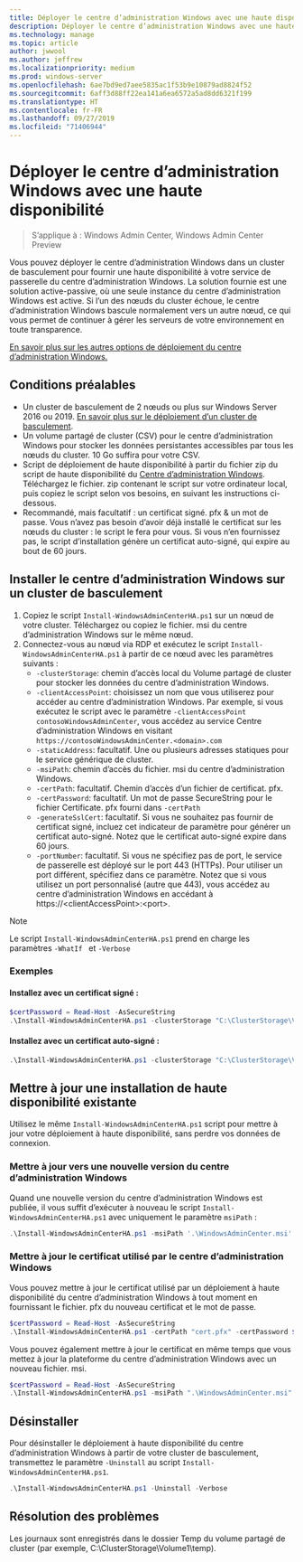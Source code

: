 ```yaml
---
title: Déployer le centre d’administration Windows avec une haute disponibilité
description: Déployer le centre d’administration Windows avec une haute disponibilité (projet Honolulu)
ms.technology: manage
ms.topic: article
author: jwwool
ms.author: jeffrew
ms.localizationpriority: medium
ms.prod: windows-server
ms.openlocfilehash: 6ae7bd9ed7aee5835ac1f53b9e10879ad8824f52
ms.sourcegitcommit: 6aff3d88ff22ea141a6ea6572a5ad8dd6321f199
ms.translationtype: HT
ms.contentlocale: fr-FR
ms.lasthandoff: 09/27/2019
ms.locfileid: "71406944"
---
```

# <a name="deploy-windows-admin-center-with-high-availability"></a>Déployer le centre d’administration Windows avec une haute disponibilité

>S’applique à : Windows Admin Center, Windows Admin Center Preview

Vous pouvez déployer le centre d’administration Windows dans un cluster de basculement pour fournir une haute disponibilité à votre service de passerelle du centre d’administration Windows. La solution fournie est une solution active-passive, où une seule instance du centre d’administration Windows est active. Si l’un des nœuds du cluster échoue, le centre d’administration Windows bascule normalement vers un autre nœud, ce qui vous permet de continuer à gérer les serveurs de votre environnement en toute transparence. 

[En savoir plus sur les autres options de déploiement du centre d’administration Windows.](../plan/installation-options.md)

## <a name="prerequisites"></a>Conditions préalables

- Un cluster de basculement de 2 nœuds ou plus sur Windows Server 2016 ou 2019. [En savoir plus sur le déploiement d’un cluster de basculement](../../../failover-clustering/failover-clustering-overview.md).
- Un volume partagé de cluster (CSV) pour le centre d’administration Windows pour stocker les données persistantes accessibles par tous les nœuds du cluster. 10 Go suffira pour votre CSV.
- Script de déploiement de haute disponibilité à partir du fichier zip du script de haute disponibilité du [Centre d’administration Windows](https://aka.ms/WACHAScript). Téléchargez le fichier. zip contenant le script sur votre ordinateur local, puis copiez le script selon vos besoins, en suivant les instructions ci-dessous.
- Recommandé, mais facultatif : un certificat signé. pfx & un mot de passe. Vous n’avez pas besoin d’avoir déjà installé le certificat sur les nœuds du cluster : le script le fera pour vous. Si vous n’en fournissez pas, le script d’installation génère un certificat auto-signé, qui expire au bout de 60 jours.

## <a name="install-windows-admin-center-on-a-failover-cluster"></a>Installer le centre d’administration Windows sur un cluster de basculement

1. Copiez le script ```Install-WindowsAdminCenterHA.ps1``` sur un nœud de votre cluster. Téléchargez ou copiez le fichier. msi du centre d’administration Windows sur le même nœud.
2. Connectez-vous au nœud via RDP et exécutez le script ```Install-WindowsAdminCenterHA.ps1``` à partir de ce nœud avec les paramètres suivants :
    - `-clusterStorage`: chemin d’accès local du Volume partagé de cluster pour stocker les données du centre d’administration Windows.
    - `-clientAccessPoint`: choisissez un nom que vous utiliserez pour accéder au centre d’administration Windows. Par exemple, si vous exécutez le script avec le paramètre `-clientAccessPoint contosoWindowsAdminCenter`, vous accédez au service Centre d’administration Windows en visitant `https://contosoWindowsAdminCenter.<domain>.com`
    - `-staticAddress`: facultatif. Une ou plusieurs adresses statiques pour le service générique de cluster. 
    - `-msiPath`: chemin d’accès du fichier. msi du centre d’administration Windows.
    - `-certPath`: facultatif. Chemin d’accès d’un fichier de certificat. pfx.
    - `-certPassword`: facultatif. Un mot de passe SecureString pour le fichier Certificate. pfx fourni dans `-certPath`
    - `-generateSslCert`: facultatif. Si vous ne souhaitez pas fournir de certificat signé, incluez cet indicateur de paramètre pour générer un certificat auto-signé. Notez que le certificat auto-signé expire dans 60 jours.
    - `-portNumber`: facultatif. Si vous ne spécifiez pas de port, le service de passerelle est déployé sur le port 443 (HTTPs). Pour utiliser un port différent, spécifiez dans ce paramètre. Notez que si vous utilisez un port personnalisé (autre que 443), vous accédez au centre d’administration Windows en accédant à https://\<clientAccessPoint\>:\<port\>.

> [!NOTE]
> Le script ```Install-WindowsAdminCenterHA.ps1``` prend en charge les paramètres ```-WhatIf ``` et ```-Verbose```

### <a name="examples"></a>Exemples

#### <a name="install-with-a-signed-certificate"></a>Installez avec un certificat signé :

```powershell
$certPassword = Read-Host -AsSecureString
.\Install-WindowsAdminCenterHA.ps1 -clusterStorage "C:\ClusterStorage\Volume1" -clientAccessPoint "contoso-ha-gateway" -msiPath ".\WindowsAdminCenter.msi" -certPath "cert.pfx" -certPassword $certPassword -Verbose
```

#### <a name="install-with-a-self-signed-certificate"></a>Installez avec un certificat auto-signé :

```powershell
.\Install-WindowsAdminCenterHA.ps1 -clusterStorage "C:\ClusterStorage\Volume1" -clientAccessPoint "contoso-ha-gateway" -msiPath ".\WindowsAdminCenter.msi" -generateSslCert -Verbose
```

## <a name="update-an-existing-high-availability-installation"></a>Mettre à jour une installation de haute disponibilité existante

Utilisez le même ```Install-WindowsAdminCenterHA.ps1``` script pour mettre à jour votre déploiement à haute disponibilité, sans perdre vos données de connexion.

### <a name="update-to-a-new-version-of-windows-admin-center"></a>Mettre à jour vers une nouvelle version du centre d’administration Windows

Quand une nouvelle version du centre d’administration Windows est publiée, il vous suffit d’exécuter à nouveau le script ```Install-WindowsAdminCenterHA.ps1``` avec uniquement le paramètre ```msiPath``` :

```powershell
.\Install-WindowsAdminCenterHA.ps1 -msiPath '.\WindowsAdminCenter.msi' -Verbose
```

### <a name="update-the-certificate-used-by-windows-admin-center"></a>Mettre à jour le certificat utilisé par le centre d’administration Windows

Vous pouvez mettre à jour le certificat utilisé par un déploiement à haute disponibilité du centre d’administration Windows à tout moment en fournissant le fichier. pfx du nouveau certificat et le mot de passe.

```powershell
$certPassword = Read-Host -AsSecureString
.\Install-WindowsAdminCenterHA.ps1 -certPath "cert.pfx" -certPassword $certPassword -Verbose
```

Vous pouvez également mettre à jour le certificat en même temps que vous mettez à jour la plateforme du centre d’administration Windows avec un nouveau fichier. msi.

```powershell
$certPassword = Read-Host -AsSecureString
.\Install-WindowsAdminCenterHA.ps1 -msiPath ".\WindowsAdminCenter.msi" -certPath "cert.pfx" -certPassword $certPassword -Verbose
``` 

## <a name="uninstall"></a>Désinstaller

Pour désinstaller le déploiement à haute disponibilité du centre d’administration Windows à partir de votre cluster de basculement, transmettez le paramètre ```-Uninstall``` au script ```Install-WindowsAdminCenterHA.ps1```.

```powershell
.\Install-WindowsAdminCenterHA.ps1 -Uninstall -Verbose
```

## <a name="troubleshooting"></a>Résolution des problèmes

Les journaux sont enregistrés dans le dossier Temp du volume partagé de cluster (par exemple, C:\ClusterStorage\Volume1\temp).